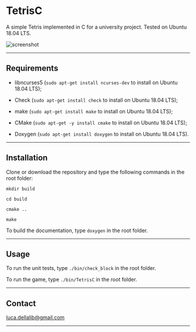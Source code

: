 # TetrisC

A simple Tetris implemented in C for a university project. Tested on Ubuntu 18.04 LTS.

![screenshot](/img/game.png?raw=true)

---------------------------------------------------------------------------------------------------------

## Requirements

*   libncurses5 (`sudo apt-get install ncurses-dev` to install on Ubuntu 18.04 LTS);

*   Check (`sudo apt-get install check` to install on Ubuntu 18.04 LTS);

*   make (`sudo apt-get install make` to install on Ubuntu 18.04 LTS);

*   CMake (`sudo apt-get -y install cmake` to install on Ubuntu 18.04 LTS);

*   Doxygen (`sudo apt-get install doxygen` to install on Ubuntu 18.04 LTS).

---------------------------------------------------------------------------------------------------------

## Installation

Clone or download the repository and type the following commands in the root folder:

```mkdir build```

```cd build```

```cmake ..```

```make```

To build the documentation, type `doxygen` in the root folder.

---------------------------------------------------------------------------------------------------------

## Usage

To run the unit tests, type `./bin/check_block` in the root folder.

To run the game, type `./bin/TetrisC` in the root folder.

---------------------------------------------------------------------------------------------------------

## Contact

luca.dellalib@gmail.com

---------------------------------------------------------------------------------------------------------
